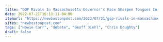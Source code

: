 ```yaml
---
title: "GOP Rivals In Massachusetts Governor’s Race Sharpen Tongues In Debate"
date: 2022-07-21T16:13:11-04:00
itemurl: "https://newbostonpost.com/2022/07/21/gop-rivals-in-massachusetts-governors-race-sharpen-tongues-in-debate/"
sites: "newbostonpost.com"
tags: ["Howie Carr", "debate", "Geoff Diehl", "Chris Doughty"]
draft: false
---
```


